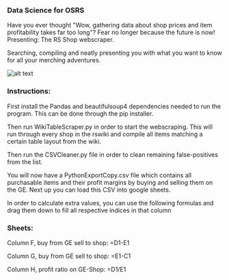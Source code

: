 ### Data Science for OSRS

Have you ever thought "Wow, gathering data about shop prices and item profitability takes far too long"? Fear no longer because the future is now! Presenting: The RS Shop webscraper. 
 
 Searching, compiling and neatly presenting you with what you want to know
 for all your merching adventures.

![alt text](https://raw.githubusercontent.com/username/projectname/branch/path/to/img.png)

### Instructions:
First install the Pandas and beautifulsoup4 dependencies needed to run the program. 
This can be done through the pip installer.

Then run WikiTableScraper.py in order to start the webscraping. This will run through every shop
in the rswiki and compile all items matching a certain table layout from the wiki.

Then run the CSVCleaner.py file in order to clean remaining false-positives from the list.

You will now have a PythonExportCopy.csv file which contains all purchasable items and their profit
margins by buying and selling them on the GE. Next up you can load this CSV into google sheets.

In order to calculate extra values, you can use the following formulas and drag them down to fill
all respective indices in that column


### Sheets: 

Column F, buy from GE sell to shop:  =D1-E1

Column G, buy from GE sell to shop:  =E1-C1

Column H, profit ratio  on GE-Shop: =D1/E1

